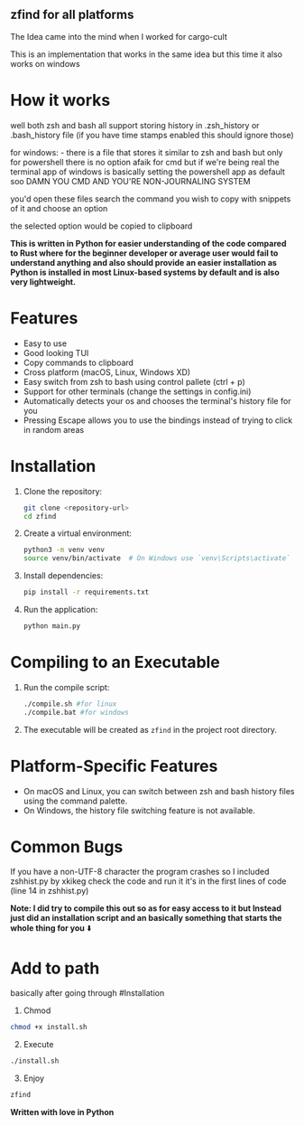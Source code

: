 ## zfind for all platforms 
The Idea came into the mind when I worked for cargo-cult

This is an implementation that works in the same idea but this time it also works on windows 

# How it works
well both zsh and bash all support storing history in .zsh_history or .bash_history file
(if you have time stamps enabled this should ignore those)

for windows: - there is a file that stores it similar to zsh and bash but only for powershell
there is no option afaik for cmd but if we're being real the terminal app of windows is basically setting the powershell app as default soo DAMN YOU CMD AND YOU'RE NON-JOURNALING SYSTEM

you'd open these files search the command you wish to copy with snippets of it and choose an option

the selected option would be copied to clipboard 

**This is written in Python for easier understanding of the code compared to Rust where for the beginner developer or average user would fail to understand anything and also should provide an easier installation as Python is installed in most Linux-based systems by default and is also very lightweight.**

# Features 
- Easy to use
- Good looking TUI
- Copy commands to clipboard
- Cross platform (macOS, Linux, Windows XD) 
- Easy switch from zsh to bash using control pallete (ctrl + p)
- Support for other terminals (change the settings in config.ini)
- Automatically detects your os and chooses the terminal's history file for you
- Pressing Escape allows you to use the bindings instead of trying to click in random areas

# Installation
1. Clone the repository:
    ```sh
    git clone <repository-url>
    cd zfind
    ```

2. Create a virtual environment:
    ```sh
    python3 -m venv venv
    source venv/bin/activate  # On Windows use `venv\Scripts\activate`
    ```

3. Install dependencies:
    ```sh
    pip install -r requirements.txt
    ```

4. Run the application:
    ```sh
    python main.py
    ```

# Compiling to an Executable
1. Run the compile script:
    ```sh
    ./compile.sh #for linux
    ./compile.bat #for windows
    ```

2. The executable will be created as `zfind` in the project root directory.

# Platform-Specific Features
- On macOS and Linux, you can switch between zsh and bash history files using the command palette.
- On Windows, the history file switching feature is not available.

# Common Bugs
If you have a non-UTF-8 character the program crashes so I included zshhist.py by xkikeg
check the code and run it it's in the first lines of code (line 14 in zshhist.py)

**Note: I did try to compile this out so as for easy access to it but Instead just did an installation script and an basically something that starts the whole thing for you** ⬇️

# Add to path 
basically after going through #Installation
1. Chmod
```bash
chmod +x install.sh
```
2. Execute
```bash
./install.sh
```
3. Enjoy

```bash
zfind
```



**Written with love in Python**
